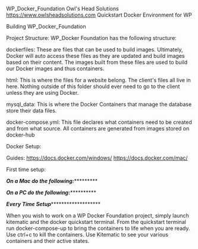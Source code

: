 WP_Docker_Foundation
Owl's Head Solutions
https://www.owlsheadsolutions.com
Quickstart Docker Environment for WP



Building WP_Docker_Foundation

Project Structure:
WP_Docker Foundation has the following structure:

dockerfiles: These are files that can be used to build images. Ultimately, Docker will auto access these files as they are updated and build images based on their content. The images built from these files are used to build our Docker images and thus containers.

html: This is where the files for a website belong. The client's files all live in here. Nothing outside of this folder should ever need to go to the client unless they are using Docker.

mysql_data: This is where the Docker Containers that manage the database store their data files.

docker-compose.yml: This file declares what containers need to be created and from what source. All containers are generated from images stored on docker-hub

Docker Setup:

Guides:
https://docs.docker.com/windows/
https://docs.docker.com/mac/


First time setup:



***************************On a Mac do the following:************************************

***************************On a PC do the following:*************************************

***************************Every Time Setup**********************************************

When you wish to work on a WP Docker Foundation project, simply launch kitematic and the docker quickstart terminal.
From the quickstart terminal run docker-compose-up to bring the containers to life when you are ready. Use ctrl+c to kill the containers.
Use Kitematic to see your various containers and their active states.


